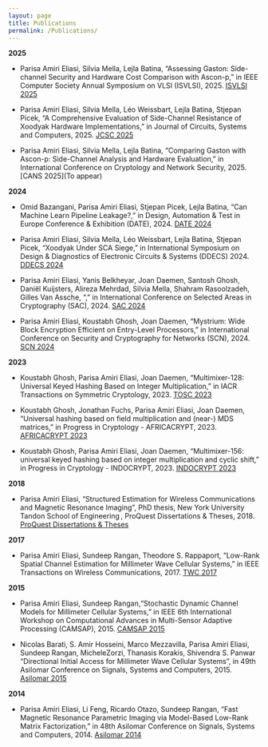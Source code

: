```yaml
---
layout: page
title: Publications
permalink: /Publications/
---
```


**2025**
- Parisa Amiri Eliasi, Silvia Mella, Lejla Batina, “Assessing Gaston: Side-channel Security and Hardware Cost Comparison with Ascon-p,” in IEEE Computer Society Annual Symposium on VLSI (ISVLSI), 2025. [ISVLSI 2025](https://ieeexplore.ieee.org/abstract/document/11130245)

- Parisa Amiri Eliasi, Silvia Mella, Léo Weissbart, Lejla Batina, Stjepan Picek, “A Comprehensive Evaluation of Side-Channel Resistance of Xoodyak Hardware Implementations,” in Journal of Circuits, Systems and Computers, 2025. [JCSC 2025](https://www.worldscientific.com/doi/abs/10.1142/S0218126625430042)

- Parisa Amiri Eliasi, Silvia Mella, Lejla Batina, “Comparing Gaston with Ascon-p: Side-Channel Analysis and Hardware Evaluation,” in International Conference on Cryptology and Network Security, 2025. [CANS 2025](To appear)

**2024**
- Omid Bazangani, Parisa Amiri Eliasi, Stjepan Picek, Lejla Batina, “Can Machine Learn Pipeline Leakage?,” in Design, Automation & Test in Europe Conference & Exhibition (DATE), 2024. [DATE 2024](https://ieeexplore.ieee.org/abstract/document/10546629/)

- Parisa Amiri Eliasi, Silvia Mella, Léo Weissbart, Lejla Batina, Stjepan Picek, “Xoodyak Under SCA Siege,” in International Symposium on Design & Diagnostics of Electronic Circuits & Systems (DDECS) 2024. [DDECS 2024](https://ieeexplore.ieee.org/abstract/document/10508930/)

- Parisa Amiri Eliasi, Yanis Belkheyar, Joan Daemen, Santosh Ghosh, Daniël Kuijsters, Alireza Mehrdad, Silvia Mella, Shahram Rasoolzadeh, Gilles Van Assche, “,” in International Conference on Selected Areas in Cryptography (SAC), 2024. [SAC 2024](https://link.springer.com/chapter/10.1007/978-3-031-82841-6_10)

- Parisa Amiri Eliasi, Koustabh Ghosh, Joan Daemen, “Mystrium: Wide Block Encryption Efficient on Entry-Level Processors,” in International Conference on Security and Cryptography for Networks (SCN), 2024. [SCN 2024](https://link.springer.com/chapter/10.1007/978-3-031-71073-5_4)


**2023**
- Koustabh Ghosh, Parisa Amiri Eliasi, Joan Daemen, “Multimixer-128: Universal Keyed Hashing Based on Integer Multiplication,” in IACR Transactions on Symmetric Cryptology, 2023. [TOSC 2023](https://tosc.iacr.org/index.php/ToSC/article/view/11183)

- Koustabh Ghosh, Jonathan Fuchs,  Parisa Amiri Eliasi, Joan Daemen, “Universal hashing based on field multiplication and (near-) MDS matrices,” in Progress in Cryptology - AFRICACRYPT, 2023. [AFRICACRYPT 2023](https://link.springer.com/chapter/10.1007/978-3-031-37679-5_6)

- Koustabh Ghosh, Parisa Amiri Eliasi, Joan Daemen, “Multimixer-156: universal keyed hashing based on integer multiplication and cyclic shift,” in Progress in Cryptology - INDOCRYPT, 2023. [INDOCRYPT 2023](https://link.springer.com/chapter/10.1007/978-3-031-56232-7_1)

**2018**
- Parisa Amiri Eliasi, “Structured Estimation for Wireless Communications and Magnetic Resonance Imaging”, PhD thesis, New York University Tandon School of Engineering , ProQuest Dissertations & Theses, 2018.  [ProQuest Dissertations & Theses](https://www.proquest.com/openview/f5c7155ca1b613eebc648df016ea9356/1?pq-origsite=gscholar&cbl=18750)

**2017**
- Parisa Amiri Eliasi, Sundeep Rangan, Theodore S. Rappaport, “Low-Rank Spatial Channel Estimation
for Millimeter Wave Cellular Systems,” in IEEE Transactions on Wireless Communications, 2017. [TWC 2017](https://ieeexplore.ieee.org/stamp/stamp.jsp?arnumber=7891613)

**2015**
- Parisa Amiri Eliasi, Sundeep Rangan,“Stochastic Dynamic Channel Models for Millimeter Cellular Systems,” in IEEE 6th International Workshop on Computational Advances in Multi-Sensor Adaptive Processing (CAMSAP), 2015. [CAMSAP 2015](https://ieeexplore.ieee.org/stamp/stamp.jsp?arnumber=7383773)

- Nicolas Barati, S. Amir Hosseini, Marco Mezzavilla, Parisa Amiri Eliasi, Sundeep Rangan, MicheleZorzi, Thanasis Korakis, Shivendra S. Panwar “Directional Initial Access for Millimeter Wave Cellular Systems”, in 49th Asilomar Conference on Signals, Systems and Computers, 2015. [Asilomar 2015](https://ieeexplore.ieee.org/stamp/stamp.jsp?arnumber=7421136)

**2014**
- Parisa Amiri Eliasi, Li Feng, Ricardo Otazo, Sundeep Rangan, “Fast Magnetic Resonance Parametric
Imaging via Model-Based Low-Rank Matrix Factorization,” in 48th Asilomar Conference on Signals,
Systems and Computers, 2014. [Asilomar 2014](https://ieeexplore.ieee.org/stamp/stamp.jsp?arnumber=7094477)
